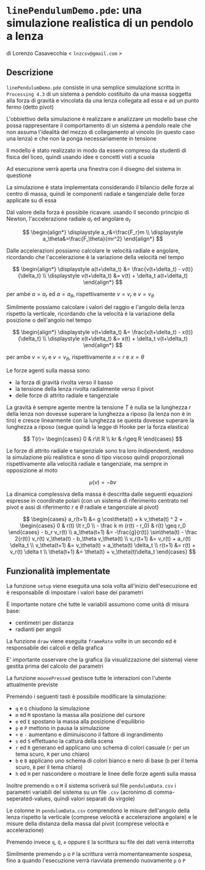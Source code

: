 # `linePendulumDemo.pde`: una simulazione realistica di un pendolo a lenza
di Lorenzo Casavecchia < `lnzcsv@gmail.com` >

## Descrizione
`linePendulumDemo.pde` consiste in una semplice simulazione scritta in `Processing 4.3` di un sistema a pendolo costituito da una massa soggetta alla forza di gravità e vincolata da una lenza collegata ad essa e ad un punto fermo (detto pivot) 

L'obbiettivo della simulazione è realizzare e analizzare un modello base che possa rappresentare il comportamento di un sistema a pendolo reale che non assuma l'idealità del mezzo di collegamento al vincolo (in questo caso una lenza) e che non la ponga necessariamente in tensione 

Il modello è stato realizzato in modo da essere compreso da studenti di fisica del liceo, quindi usando idee e concetti visti a scuola

Ad esecuzione verrà aperta una finestra con il disegno del sistema in questione

La simulazione è stata implementata considerando il bilancio delle forze al
centro di massa, quindi le componenti radiale e tangenziale delle forze
applicate su di essa

Dal valore della forza è possibile ricavare. usando il secondo principio di Newton, l'accelerazione radiale $a_r$ ed angolare $a_\tau$

$$
\begin{align*}
	\displaystyle a_r&=\frac{F_r}m \\
	\displaystyle a_\theta&=\frac{F_\theta}{mr^2}
\end{align*}
$$

Dalle accelerazioni possiamo calcolare le velocità radiale e angolare, ricordando che l'accelerazione è la variazione della velocità nel tempo

$$
\begin{align*}
    \displaystyle a(t+\delta_t) &= \frac{v(t+\delta_t) - v(t)}{\delta_t} \\
    \displaystyle v(t+\delta_t) &= v(t) + \delta_t a(t+\delta_t)
\end{align*}
$$

per ambe $a=a_r$ ed $a=a_\theta$, rispettivamente $v=v_r$ e $v=v_\theta$

Similmente possiamo calcolare i valori del raggio e l'angolo della lenza rispetto la verticale, ricordando che la velocità è la variazione della posizione o dell'angolo nel tempo

$$
\begin{align*}
	\displaystyle v(t+\delta_t) &= \frac{x(t+\delta_t) - x(t)}{\delta_t} \\
 	\displaystyle x(t+\delta_t) &= x(t) + \delta_t v(t+\delta_t)
\end{align*}
$$

per ambe $v=v_r$ e $v=v_\theta$, rispettivamente $x=r$ e $x=\theta$

Le forze agenti sulla massa sono:
- la forza di gravità rivolta verso il basso
- la tensione della lenza rivolta radialmente verso il pivot
- delle forze di attrito radiale e tangenziale

La gravità è sempre agente mentre la tensione $T$ è nulla se la lunghezza $r$ della lenza non dovesse superare la lunghezza a riposo (la lenza non è in tiro) e cresce linearmente con la lunghezza se questa dovesse superare la lunghezza a riposo (segue quindi la legge di Hooke per la forza elastica)

$$
T(r)=
\begin{cases}
	0 & r\lt R \\
	kr & r\geq R
\end{cases}
$$

Le forze di attrito radiale e tangenziale sono tra loro indipendenti, rendono la simulazione più realistica e sono di tipo viscoso quindi proporzionali rispettivamente alla velocità radiale e tangenziale, ma sempre in opposizione al moto 

$$
\mu(v)=-bv
$$

La dinamica complessiva della massa è descritta dalle seguenti equazioni espresse in coordinate polari (con un sistema di riferimento centrato nel pivot e assi di riferimento $r$ e $\theta$ radiale e tangenziale al pivot)

$$
\begin{cases}
	 a_r(t+1)
 		&= g \cos\theta(t)
   		+ k v_\theta(t) ^ 2
 		+ \begin{cases}
   			0 &  r(t) \lt r_0 \\
   			- \frac k m (r(t) - r_0) & r(t) \geq r_0
      		\end{cases}
		- b_r v_r(t) \\
	a_\theta(t+1)
  		&= -\frac{g}{r(t)} \sin\theta(t)
    		- \frac 2{r(t)} v_r(t) v_\theta(t)
      		- b_\theta v_\theta(t) \\
	v_r(t+1)
 		&= v_r(t) + a_r(t) \delta_t \\
   	v_\theta(t+1)
    		&= v_\theta(t) + a_\theta(t) \delta_t \\
      	r(t+1)
       		&= r(t) + v_r(t) \delta t \\
	\theta(t+1)
 		&= \theta(t) + v_\theta(t)\delta_t
\end{cases}
$$

## Funzionalità implementate
La funzione `setup` viene eseguita una sola volta all'inizio dell'esecuzione ed è responsabile di impostare i valori base dei parametri

È importante notare che tutte le variabili assumono come unità di misura base:
- centimetri per distanza
- radianti per angoli

La funzione `draw` viene eseguita `frameRate` volte in un secondo ed è responsabile dei calcoli e della grafica

E' importante osservare che la grafica (la visualizzazione del sistema) viene gestita prima del calcolo dei parametri

La funzione `mousePressed` gestisce tutte le interazioni con l'utente attualmente previste

Premendo i seguenti tasti è possibile modificare la simulazione:
- `q` e `Q` chiudono la simulazione
- `m` ed `M` spostano la massa alla posizione del cursore
- `e` ed `E` spostano la massa alla posizione d'equilibrio
- `p` e `P` mettono in pausa la simulazione
- `+` e `-` aumentano e diminuiscono il fattore di ingrandimento
- `s` ed `S` effettuano la cattura della scena
- `r` ed `R` generano ed applicano uno schema di colori casuale (`r` per un tema scuro, `R` per uno chiaro)
- `b` e `B` applicano uno schema di colori bianco e nero di base (`b` per il tema scuro, `B` per il tema chiaro)
- `h` ed `H` per nascondere o mostrare le linee delle forze agenti sulla massa

Inoltre premendo `m` o `M` il sistema scriverà sul file `pendulumData.csv` i parametri variabili del sistema su un file `.csv` (acronimo di comma-seperated-values, quindi valori separati da virgole)

Le colonne in `pendulumData.csv` comprendono le misure dell'angolo della lenza rispetto la verticale (comprese velocità e accelerazione angolare) e le misure della distanza della massa dal pivot (comprese velocità e accelerazione)

Premendo invece `q`, `Q`, `e` oppure `E` la scrittura su file dei dati verrà interrotta

Similmente premendo `p` o `P` la scrittura verrà momentaneamente sospesa, fino a quando l'esecuzione verrà riavviata premendo nuovamente `p` o `P`
